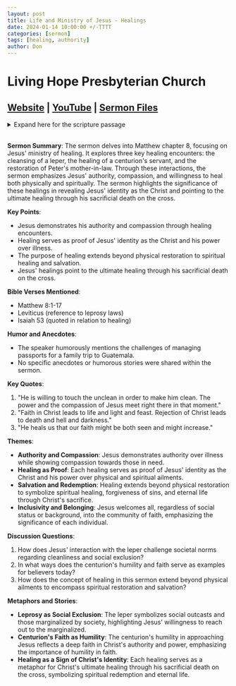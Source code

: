 ```yaml
---
layout: post
title: Life and Ministry of Jesus - Healings
date: 2024-01-14 10:00:00 +/-TTTT
categories: [sermon]
tags: [healing, authority]
author: Don
---
```

# Living Hope Presbyterian Church 

## [Website](https://www.livinghopepresbyterian.org/) | [YouTube](https://www.youtube.com/@LivingHopePresbyterianChurch) | [Sermon Files](https://github.com/jobian-ai/LHP-Sermons/tree/f541cdd7fade61b0d743fa669909c2fa05a46ba1/sermons/24-01-14)

<details closed>
  <summary>Expand here for the scripture passage</summary>
<br/><br/><b>Matthew 8</b>
<br/><br/>
<i>1 When he came down from the mountain, great crowds followed him. 2 And behold, a leper came to him and knelt before him, saying, “Lord, if you will, you can make me clean.” 3 And Jesus stretched out his hand and touched him, saying, “I will; be clean.” And immediately his leprosy was cleansed. 4 And Jesus said to him, “See that you say nothing to anyone, but go, show yourself to the priest and offer the gift that Moses commanded, for a proof to them.”<br/><br/>
5 When he had entered Capernaum, a centurion came forward to him, appealing to him, 6 “Lord, my servant is lying paralyzed at home, suffering terribly.” 7 And he said to him, “I will come and heal him.” 8 But the centurion replied, “Lord, I am not worthy to have you come under my roof, but only say the word, and my servant will be healed. 9 For I too am a man under authority, with soldiers under me. And I say to one, ‘Go,’ and he goes, and to another, ‘Come,’ and he comes, and to my servant, ‘Do this,’ and he does it.” 10 When Jesus heard this, he marveled and said to those who followed him, “Truly, I tell you, with no one in Israel have I found such faith. 11 I tell you, many will come from east and west and recline at table with Abraham, Isaac, and Jacob in the kingdom of heaven, 12 while the sons of the kingdom will be thrown into the outer darkness. In that place there will be weeping and gnashing of teeth.” 13 And to the centurion Jesus said, “Go; let it be done for you as you have believed.” And the servant was healed at that very moment.
<br/><br/>
14 And when Jesus entered Peter’s house, he saw his mother-in-law lying sick with a fever. 15 He touched her hand, and the fever left her, and she rose and began to serve him. 16 That evening they brought to him many who were oppressed by demons, and he cast out the spirits with a word and healed all who were sick. 17 This was to fulfill what was spoken by the prophet Isaiah: “He took our illnesses and bore our diseases.”
<br/><br/></i>
ESV: The Holy Bible, English Standard Version ©2011 Crossway Bibles, a division of Good News Publishers.  All rights reserved.
<br/><br/>
</details>
<br/>

**Sermon Summary**:
The sermon delves into Matthew chapter 8, focusing on Jesus' ministry of healing. It explores three key healing encounters: the cleansing of a leper, the healing of a centurion's servant, and the restoration of Peter's mother-in-law. Through these interactions, the sermon emphasizes Jesus' authority, compassion, and willingness to heal both physically and spiritually. The sermon highlights the significance of these healings in revealing Jesus' identity as the Christ and pointing to the ultimate healing through his sacrificial death on the cross.

**Key Points**:
- Jesus demonstrates his authority and compassion through healing encounters.
- Healing serves as proof of Jesus' identity as the Christ and his power over illness.
- The purpose of healing extends beyond physical restoration to spiritual healing and salvation.
- Jesus' healings point to the ultimate healing through his sacrificial death on the cross.

**Bible Verses Mentioned**:
- Matthew 8:1-17
- Leviticus (reference to leprosy laws)
- Isaiah 53 (quoted in relation to healing)

**Humor and Anecdotes**:
- The speaker humorously mentions the challenges of managing passports for a family trip to Guatemala.
- No specific anecdotes or humorous stories were shared within the sermon.

**Key Quotes**:
1. "He is willing to touch the unclean in order to make him clean. The power and the compassion of Jesus meet right there in that moment."
2. "Faith in Christ leads to life and light and feast. Rejection of Christ leads to death and hell and darkness."
3. "He heals us that our faith might be both seen and might increase."

**Themes**:
- **Authority and Compassion**: Jesus demonstrates authority over illness while showing compassion towards those in need.
- **Healing as Proof**: Each healing serves as proof of Jesus' identity as the Christ and his power over physical and spiritual ailments.
- **Salvation and Redemption**: Healing extends beyond physical restoration to symbolize spiritual healing, forgiveness of sins, and eternal life through Christ's sacrifice.
- **Inclusivity and Belonging**: Jesus welcomes all, regardless of social status or background, into the community of faith, emphasizing the significance of each individual.

**Discussion Questions**:
1. How does Jesus' interaction with the leper challenge societal norms regarding cleanliness and social exclusion?
2. In what ways does the centurion's humility and faith serve as examples for believers today?
3. How does the concept of healing in this sermon extend beyond physical ailments to encompass spiritual restoration and salvation?

**Metaphors and Stories**:
- **Leprosy as Social Exclusion**: The leper symbolizes social outcasts and those marginalized by society, highlighting Jesus' willingness to reach out to the marginalized.
- **Centurion's Faith as Humility**: The centurion's humility in approaching Jesus reflects a deep faith in Christ's authority and power, emphasizing the importance of humility in faith.
- **Healing as a Sign of Christ's Identity**: Each healing serves as a metaphor for Christ's ultimate healing through his sacrificial death on the cross, symbolizing spiritual redemption and eternal life.

